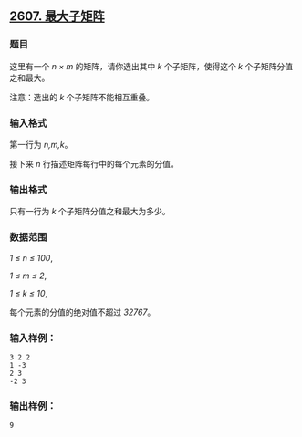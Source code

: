 ## [2607. 最大子矩阵](https://www.acwing.com/problem/content/2609/)

### 题目

这里有一个 *n × m* 的矩阵，请你选出其中 *k* 个子矩阵，使得这个 *k* 个子矩阵分值之和最大。

注意：选出的 *k* 个子矩阵不能相互重叠。

### 输入格式

第一行为 *n,m,k*。

接下来 *n* 行描述矩阵每行中的每个元素的分值。

### 输出格式

只有一行为 *k* 个子矩阵分值之和最大为多少。

### 数据范围

*1 ≤ n ≤ 100*,

*1 ≤ m ≤ 2*,

*1 ≤ k ≤ 10*,

每个元素的分值的绝对值不超过 *32767*。

### 输入样例：

```
3 2 2
1 -3
2 3
-2 3
```

### 输出样例：

```
9
```
